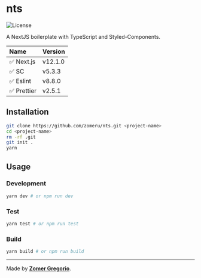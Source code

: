 # nts

![License](https://img.shields.io/badge/license-MIT-brightgreen?style=flat)

A NextJS boilerplate with TypeScript and Styled-Components.

| Name        | Version |
| :---------- | :------ |
| ✅ Next.js  | v12.1.0 |
| ✅ SC       | v5.3.3  |
| ✅ Eslint   | v8.8.0  |
| ✅ Prettier | v2.5.1  |

## Installation

```bash
git clone https://github.com/zomeru/nts.git <project-name>
cd <project-name>
rm -rf .git
git init .
yarn
```

## Usage

### Development

```bash
yarn dev # or npm run dev
```

### Test

```bash
yarn test # or npm run test
```

### Build

```bash
yarn build # or npm run build
```

---

Made by [**Zomer Gregorio**](https://zomer.xyz/).
